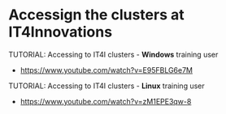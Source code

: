 
Accessign the clusters at IT4Innovations
========================================

TUTORIAL: Accessing to IT4I clusters - **Windows** training user
- <https://www.youtube.com/watch?v=E95FBLG6e7M>

TUTORIAL: Accessing to IT4I clusters - **Linux** training user
- <https://www.youtube.com/watch?v=zM1EPE3qw-8>
